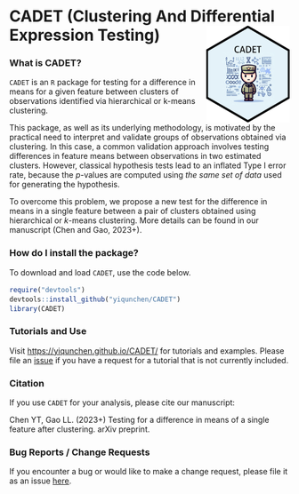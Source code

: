# CADET (Clustering And Differential Expression Testing)  <img src="./man/figures/cadet_sticker.png" align="right" width="150px"/>

### What is CADET?

`CADET` is an `R` package for testing for a difference in means for a given feature 
between clusters of observations identified via hierarchical or k-means clustering.

This package, as well as its underlying methodology, is motivated by the practical need to interpret and validate groups of observations obtained via clustering. In this case, a common validation approach involves testing differences in feature means between observations in two estimated clusters. However, classical hypothesis tests lead to an inflated Type I error rate, because the $p$-values are computed using *the same set of data* used for generating the hypothesis. 

To overcome this problem, we propose a new test for the difference in means in a single feature between a pair of clusters obtained using hierarchical or $k$-means clustering. More details can be found in our manuscript (Chen and Gao, 2023+).

### How do I install the package?

To download and load `CADET`, use the code below.
```r
require("devtools")
devtools::install_github("yiqunchen/CADET")
library(CADET)
```

### Tutorials and Use

Visit https://yiqunchen.github.io/CADET/ for tutorials and examples. Please file an [issue](https://github.com/yiqunchen/CADET/issues) if you have a request for a tutorial that is not currently included.


### Citation

If you use `CADET` for your analysis, please cite our manuscript:

Chen YT,  Gao LL. (2023+) Testing for a difference in means of a single feature after clustering. arXiv preprint.

### Bug Reports / Change Requests

If you encounter a bug or would like to make a change request, please file it as an issue [here](https://github.com/yiqunchen/CADET/issues).
